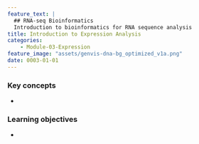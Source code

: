 ```yaml
---
feature_text: |
  ## RNA-seq Bioinformatics
  Introduction to bioinformatics for RNA sequence analysis
title: Introduction to Expression Analysis
categories:
    - Module-03-Expression
feature_image: "assets/genvis-dna-bg_optimized_v1a.png"
date: 0003-01-01
---
```


### Key concepts
*

### Learning objectives
*

